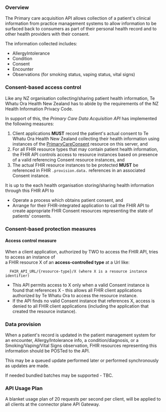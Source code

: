 ### Overview

The Primary care acquisition API allows collection of a patient's clinical information from practice management systems to allow information to be surfaced back to consumers as part of their personal health record and to other health providers with their consent. 

The information collected includes: 

* AllergyIntolerance	
* Condition
* Consent	
* Encounter
* Observations (for smoking status, vaping status, vital signs)

### Consent-based access control

Like any NZ organisation collecting/sharing patient health information, Te Whatu Ora Health New Zealand has to abide by the requirements of the NZ Health Information Privacy Code.

In support of this, the *Primary Care Data Acquisition API* has implemented the following measures:

1. Client applications **MUST** record the patient's actual consent to Te Whatu Ora Health New Zealand collecting their health information using instances of the [PrimaryCareConsent](./StructureDefinition-PrimaryCareConsent.html) resource on this server, and
2. For all FHIR resource types that may contain patient health information, the FHIR API controls access to resource instances based on presence of a valid referencing Consent resource instances, and  
3. The actual FHIR resource instances to be protected **MUST** be referenced in FHIR `.provision.data.` references in an associated Consent instance.

It is up to the each health organisation storing/sharing health information through this FHIR API to
- Operate a process which obtains patient consent, and
- Arrange for their FHIR-integrated application to call the FHIR API to create appropriate FHIR Consent resources representing the state of patients' consents.

### Consent-based protection measures

#### Access control measure
When a client application, authorized by TWO to access the FHIR API, tries to access an instance of  
  a FHIR resource X of an **access-controlled type** at a Url like:  
  
```
  FHIR_API_URL/{resource-type}/X (where X is a resource instance identifier)
```  

- This API permits access to X only when a valid Consent instance is found that references X - this allows all FHIR client applications authorized by Te Whatu Ora to access the resource instance.  
- If the API finds no valid Consent instance that references X, access is denied to all FHIR client applications (including the application that created the resource instance).


### Data provision

When a patient's record is updated in the patient management system for an encounter, Allergy/Intolerance info, a condition/diagnosis, or a Smoking/Vaping/Vital Signs observation, FHIR resources representing this information should be POSTed to the API. 

This may be a queued update performed later or performed synchronously as updates are made. 

If needed bundled batches may be supported - TBC. 

### API Usage Plan

A blanket usage plan of 20 requests per second per client, will be applied to all clients at the connector plane API Gateway.

